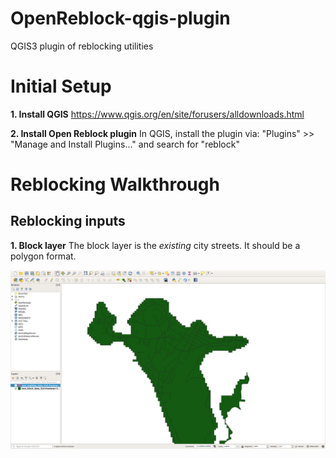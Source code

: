 # OpenReblock-qgis-plugin
QGIS3 plugin of reblocking utilities 

# Initial Setup
**1. Install QGIS**
https://www.qgis.org/en/site/forusers/alldownloads.html

**2. Install Open Reblock plugin**
In QGIS, install the plugin via: "Plugins" >> "Manage and Install Plugins..." and search for "reblock"

# Reblocking Walkthrough

## Reblocking inputs
**1. Block layer**
The block layer is the *existing* city streets. It should be a polygon format.

![Alt text](https://github.com/CooperNederhood/OpenReblock-qgis-plugin/blob/master/how_to/s0_block_data.png "Title")
